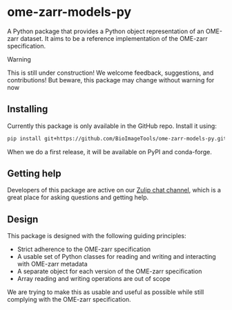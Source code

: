 # ome-zarr-models-py

A Python package that provides a Python object representation of an OME-zarr dataset.
It aims to be a reference implementation of the OME-zarr specification.

> [!WARNING]
> This is still under construction!
> We welcome feedback, suggestions, and contributions!
> But beware, this package may change without warning for now

## Installing

Currently this package is only available in the GitHub repo.
Install it using:

```sh
pip install git+https://github.com/BioImageTools/ome-zarr-models-py.git@main
```

When we do a first release, it will be available on PyPI and conda-forge.

## Getting help

Developers of this package are active on our [Zulip chat channel](https://imagesc.zulipchat.com/#narrow/channel/469152-ome-zarr-models-py), which is a great place for asking questions and getting help.

## Design

This package is designed with the following guiding principles:

- Strict adherence to the OME-zarr specification
- A usable set of Python classes for reading and writing and interacting with OME-zarr metadata
- A separate object for each version of the OME-zarr specification
- Array reading and writing operations are out of scope

We are trying to make this as usable and useful as possible while still complying with the OME-zarr specification.
